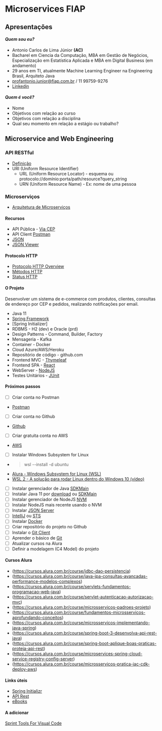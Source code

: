  # Microservices FIAP

## Apresentações

#### _Quem sou eu?_
- Antonio Carlos de Lima Júnior **(AC)**
- Bacharel em Ciencia da Computação, MBA em Gestão de Negócios, Especialização em Estatística Aplicada e MBA em Digital Business (em andamento)
- 29 anos em TI, atualmente Machine Learning Engineer na Engineering Brasil, Arquiteto Java
- profantonio.junior@fiap.com.br / 11 99759-9276
- [Linkedin](https://www.linkedin.com/in/acnaweb/)

#### _Quem é você?_
- Nome
- Objetivos com relação ao curso
- Objetivos com relação a disciplina
- Qual seu momento em relação a estágio ou trabalho?

## Microservice and Web Engineering

### API RESTful
- [Definição](https://www.proquest.com/openview/fc2d064044b971dda476dfb429a2b344/1?pq-origsite=gscholar&cbl=18750&diss=y)
- URI (Uniform Resource Identifier)
    - URL (Uniform Resource Locator) - esquema ou protocolo://domínio:porta/path/resource?query_string
    - URN (Uniform Resource Name) - Ex: nome de uma pessoa

### Microserviços
- [Arquitetura de Microserviços](https://microservices.io/)

#### Recursos
- API Pública - [Via CEP](https://viacep.com.br/)
- API Client [Postman](https://www.postman.com/)
- [JSON](https://www.json.org/json-en.html)
- [JSON Viewer](http://jsonviewer.stack.hu/)

#### Protocolo HTTP
- [Protocolo HTTP Overview](https://developer.mozilla.org/pt-BR/docs/Web/HTTP/Overview)
- [Métodos HTTP](https://developer.mozilla.org/pt-BR/docs/Web/HTTP/Methods)
- [Status HTTP](https://developer.mozilla.org/pt-BR/docs/Web/HTTP/Status)

#### O Projeto
Desenvolver um sistema de e-commerce com produtos, clientes, consultas de endereço por CEP e pedidos, realizando notificações por email.

- Java 11 
- [Spring Framework](https://spring.io/)
- [Spring Initializer]
- RDBMS - H2 (dev) e Oracle (prd)
- Design Patterns - Command, Builder, Factory
- Mensageria - Kafka
- Container - Docker 
- Cloud Azure/AWS/Heroku
- Repositório de código - github.com
- Frontend MVC - [Thymeleaf](https://www.thymeleaf.org/)
- Frontend SPA - [React](https://reactjs.org/)
- WebServer - [NodeJS](https://nodejs.org/en/) 
- Testes Unitários - [JUnit](https://junit.org/junit5/)

#### Próximos passos
- [ ] Criar conta no Postman
 - [Postman](https://www.postman.com/)
- [ ] Criar conta no Github 
 - [Github](https://github.com/)
- [ ] Criar gratuita conta no AWS
 - [AWS](https://aws.amazon.com/pt/)
- [ ] Instalar Windows Subsystem for Linux 
 - > wsl --install -d ubuntu
 - [Alura - Windows Subsystem for Linux (WSL)](https://www.alura.com.br/videos/windows-subsystem-for-linux-wsl--c238)
 - [WSL 2 - A solução para rodar Linux dentro do Windows 10 (vídeo)](https://www.youtube.com/watch?v=hd6lxt5iVsg)
- [ ] Instalar gerenciador de Java [SDKMain](https://sdkman.io/install)
- [ ] Instalar Java 11 por [download](https://www.oracle.com/br/java/technologies/javase/jdk11-archive-downloads.html) ou [SDKMain](https://sdkman.io/usage)
- [ ] Instalar gerenciador de NodeJS [NVM](https://github.com/nvm-sh/nvm)
- [ ] Instalar NodeJS mais recente usando o NVM
- [ ] Instalar [JSON Server](https://www.npmjs.com/package/json-server)
- [ ] [IntelliJ](https://www.jetbrains.com/pt-br/idea/) ou [STS](https://spring.io/tools)
- [ ] Instalar [Docker](https://www.docker.com/) 
- [ ] Criar repositório do projeto no Github
- [ ] Instalar o [Git Client](https://www.alura.com.br/conteudo/git-github-controle-de-versao--amp)
- [ ] Aprender o básico de [Git](https://www.alura.com.br/artigos/comecando-com-git-aprendendo-versionar)
- [ ] Atualizar cursos na Alura
- [ ] Definir a modelagem (C4 Model) do projeto 

#### Cursos Alura

- (https://cursos.alura.com.br/course/jdbc-dao-persistencia)
- (https://cursos.alura.com.br/course/java-jpa-consultas-avancadas-performance-modelos-complexos)
- (https://cursos.alura.com.br/course/servlets-fundamentos-programacao-web-java)
- (https://cursos.alura.com.br/course/servlet-autenticacao-autorizacao-mvc)
- (https://cursos.alura.com.br/course/microsservicos-padroes-projeto)
- (https://cursos.alura.com.br/course/fundamentos-microsservicos-aprofundando-conceitos)
- (https://cursos.alura.com.br/course/microsservicos-implementando-java-spring)
- (https://cursos.alura.com.br/course/spring-boot-3-desenvolva-api-rest-java)
- (https://cursos.alura.com.br/course/spring-boot-aplique-boas-praticas-proteja-api-rest)
- (https://cursos.alura.com.br/course/microservices-spring-cloud-service-registry-config-server)
- (https://cursos.alura.com.br/course/microsservicos-pratica-iac-cdk-deploy-aws)

#### Links úteis
- [Spring Initializr](https://start.spring.io/)
- [API Rest](https://blog.betrybe.com/desenvolvimento-web/api-rest-tudo-sobre/)
- [eBooks](https://www.kdnuggets.com/2015/09/free-data-science-books.html)

#### A adicionar
[Sprint Tools For Visual Code](https://marketplace.visualstudio.com/items?itemName=vmware.vscode-boot-dev-pack)


